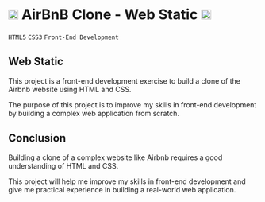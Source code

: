 # <img src="https://iconape.com/wp-content/files/hk/370521/svg/airbnb-logo-icon-png-svg.png" width=20> AirBnB Clone - Web Static <img src="https://iconape.com/wp-content/files/hk/370521/svg/airbnb-logo-icon-png-svg.png" width=20>

`HTML5` `CSS3` `Front-End Development`

## Web Static
<p>This project is a front-end development exercise to build a clone of the Airbnb website using HTML and CSS.</p>
<p>The purpose of this project is to improve my skills in front-end development by building a complex web application from scratch.</p>

## Conclusion
<p>Building a clone of a complex website like Airbnb requires a good understanding of HTML and CSS.</p>
<p>This project will help me improve my skills in front-end development and give me practical experience in building a real-world web application.</p>
